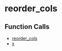 # reorder_cols

## Function Calls
- [reorder_cols](CSD/kCSD/ica/kCsd1D_ICA/STICA_UTIL/reorder_cols.md)
- [x](CSD/kCSD/ica/kCsd1D_ICA/STICA_UTIL/x.md)
